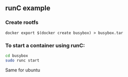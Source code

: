 ## runC example

### Create rootfs
```
docker export $(docker create busybox) > busybox.tar
```

### To start a container using runC:
```sh
cd busybox
sudo runc start
```

Same for ubuntu

